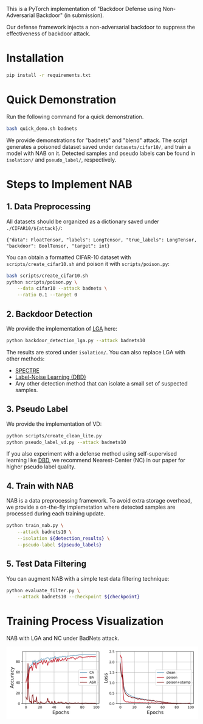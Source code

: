 This is a PyTorch implementation of "Backdoor Defense using Non-Adversarial Backdoor" (in submission).

Our defense framework injects a non-adversarial backdoor to suppress the effectiveness of backdoor attack.

# Installation
```bash
pip install -r requirements.txt
```

# Quick Demonstration
Run the following command for a quick demonstration.
```bash
bash quick_demo.sh badnets
```
We provide demonstrations for "badnets" and "blend" attack. The script generates a poisoned dataset saved under `datasets/cifar10/`, and train a model with NAB on it. Detected samples and pseudo labels can be found in `isolation/` and `pseudo_label/`, respectively.

# Steps to Implement NAB
## 1. Data Preprocessing
All datasets should be organized as a dictionary saved under `./CIFAR10/${attack}/`:
```
{"data": FloatTensor, "labels": LongTensor, "true_labels": LongTensor, "backdoor": BoolTensor, "target": int}
```

You can obtain a formatted CIFAR-10 dataset with `scripts/create_cifar10.sh` and poison it with `scripts/poison.py`:

```bash
bash scripts/create_cifar10.sh
python scripts/poison.py \
    --data cifar10 --attack badnets \
    --ratio 0.1 --target 0
```

## 2. Backdoor Detection
We provide the implementation of [LGA](https://github.com/bboylyg/ABL) here:
```bash
python backdoor_detection_lga.py --attack badnets10
```
The results are stored under `isolation/`. You can also replace LGA with other methods:

* [SPECTRE](https://github.com/SewoongLab/spectre-defense)
* [Label-Noise Learning (DBD)](https://github.com/SCLBD/DBD)
* Any other detection method that can isolate a small set of suspected samples.

## 3. Pseudo Label
We provide the implementation of VD:
```bash
python scripts/create_clean_lite.py
python pseudo_label_vd.py --attack badnets10
```
If you also experiment with a defense method using self-supervised learning like [DBD](https://github.com/SCLBD/DBD), we recommend Nearest-Center (NC) in our paper for higher pseudo label quality.

## 4. Train with NAB
NAB is a data preprocessing framework. To avoid extra storage overhead, we provide a on-the-fly implemetation where detected samples are processed during each training update.

```bash
python train_nab.py \
    --attack badnets10 \
    --isolation ${detection_results} \
    --pseudo-label ${pseudo_labels}
```

## 5. Test Data Filtering
You can augment NAB with a simple test data filtering technique:
```bash
python evaluate_filter.py \
    --attack badnets10 --checkpoint ${checkpoint}
```

# Training Process Visualization
NAB with LGA and NC under BadNets attack.

![training_process](figs/process.png)